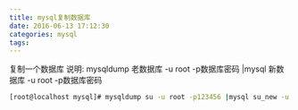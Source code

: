 ```yaml
---
title: mysql复制数据库
date: 2016-06-13 17:12:30
categories: mysql
tags:
---
```

复制一个数据库
说明: mysqldump 老数据库 -u root -p数据库密码 |mysql 新数据库 -u root -p数据库密码
``` bash
[root@localhost mysql]# mysqldump su -u root -p123456 |mysql su_new -u root -p123456
```